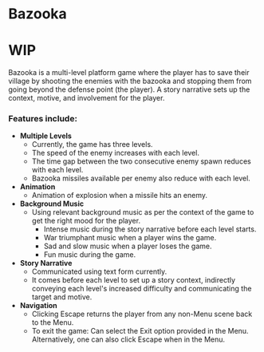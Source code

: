 # Bazooka
# WIP

Bazooka is a multi-level platform game where the player has to save their village by shooting the enemies with the bazooka and stopping them from going beyond the defense point (the player). A story narrative sets up the context, motive, and involvement for the player.

### Features include:
- **Multiple Levels**
  -	Currently, the game has three levels.
  -	The speed of the enemy increases with each level.
  -	The time gap between the two consecutive enemy spawn reduces with each level.
  -	Bazooka missiles available per enemy also reduce with each level.
- **Animation**
  - Animation of explosion when a missile hits an enemy.
- **Background Music**
  - Using relevant background music as per the context of the game to get the right mood for the player. 
    - Intense music during the story narrative before each level starts.
    - War triumphant music when a player wins the game.
    - Sad and slow music when a player loses the game.
    - Fun music during the game.
- **Story Narrative**
  - Communicated using text form currently.
  -	It comes before each level to set up a story context, indirectly conveying each level's increased difficulty and communicating the target and motive.
- **Navigation**
  - Clicking Escape returns the player from any non-Menu scene back to the Menu.
  -	To exit the game: Can select the Exit option provided in the Menu. Alternatively, one can also click Escape when in the Menu.


